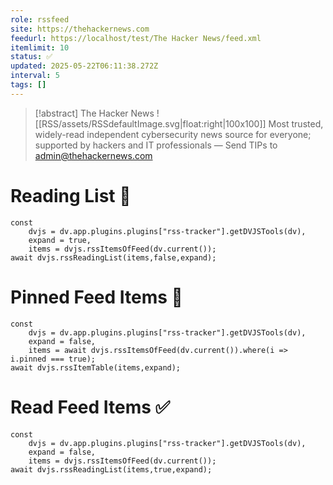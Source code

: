 ```yaml
---
role: rssfeed
site: https://thehackernews.com
feedurl: https://localhost/test/The Hacker News/feed.xml
itemlimit: 10
status: ✅
updated: 2025-05-22T06:11:38.272Z
interval: 5
tags: []
---
```


> [!abstract] The Hacker News
> ![[RSS/assets/RSSdefaultImage.svg|float:right|100x100]] Most trusted, widely-read independent cybersecurity news source for everyone; supported by hackers and IT professionals — Send TIPs to admin@thehackernews.com

# Reading List 📑

~~~dataviewjs
const
	dvjs = dv.app.plugins.plugins["rss-tracker"].getDVJSTools(dv),
	expand = true,
	items = dvjs.rssItemsOfFeed(dv.current());
await dvjs.rssReadingList(items,false,expand);
~~~

# Pinned Feed Items 📍

~~~dataviewjs
const
	dvjs = dv.app.plugins.plugins["rss-tracker"].getDVJSTools(dv),
	expand = false,
	items = await dvjs.rssItemsOfFeed(dv.current()).where(i => i.pinned === true);
await dvjs.rssItemTable(items,expand);
~~~

# Read Feed Items ✅

~~~dataviewjs
const
	dvjs = dv.app.plugins.plugins["rss-tracker"].getDVJSTools(dv),
	expand = false,
	items = dvjs.rssItemsOfFeed(dv.current());
await dvjs.rssReadingList(items,true,expand);
~~~